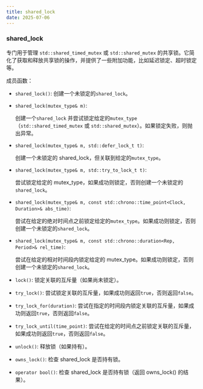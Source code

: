 ```yaml
---
title: shared_lock
date: 2025-07-06
---
```


### shared_lock

专门用于管理 `std::shared_timed_mutex` 或 `std::shared_mutex` 的共享锁。它简化了获取和释放共享锁的操作，并提供了一些附加功能，比如延迟锁定、超时锁定等。

成员函数：

- `shared_lock()`: 创建一个未锁定的`shared_lock`。

- `shared_lock(mutex_type& m)`: 

  创建一个`shared_lock` 并尝试锁定给定的`mutex_type`（`std::shared_timed_mutex` 或 `std::shared_mutex`）。如果锁定失败，则抛出异常。

- `shared_lock(mutex_type& m, std::defer_lock_t t)`: 

  创建一个未锁定的 shared_lock，但关联到给定的`mutex_type`。

- `shared_lock(mutex_type& m, std::try_to_lock_t t)`: 

  尝试锁定给定的 mutex_type，如果成功则锁定，否则创建一个未锁定的`shared_lock`。

- `shared_lock(mutex_type& m, const std::chrono::time_point<Clock, Duration>& abs_time)`:

  尝试在给定的绝对时间点之前锁定给定的`mutex_type`。如果成功则锁定，否则创建一个未锁定的`shared_lock`。

- `shared_lock(mutex_type& m, const std::chrono::duration<Rep, Period>& rel_time)`: 

  尝试在给定的相对时间段内锁定给定的 mutex_type。如果成功则锁定，否则创建一个未锁定的`shared_lock`。

- `lock()`: 锁定关联的互斥量（如果尚未锁定）。

- `try_lock()`: 尝试锁定关联的互斥量，如果成功则返回`true`，否则返回`false`。

- `try_lock_for(duration)`: 尝试在指定的时间段内锁定关联的互斥量，如果成功则返回`true`，否则返回`false`。

- `try_lock_until(time_point)`: 尝试在给定的时间点之前锁定关联的互斥量，如果成功则返回`true`，否则返回`false`。

- `unlock()`: 释放锁（如果持有）。

- `owns_lock()`: 检查 shared_lock 是否持有锁。

- `operator bool()`: 检查 shared_lock 是否持有锁（返回 owns_lock() 的结果）。